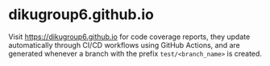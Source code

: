 # dikugroup6.github.io

Visit https://dikugroup6.github.io for code coverage reports, they update automatically through CI/CD workflows using GitHub Actions, and are generated whenever a branch with the prefix `test/<branch_name>` is created.
